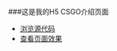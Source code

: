 ###这是我的H5 CSGO介绍页面

* [浏览源代码](https://github.com/VanRitzOwen/h5/blob/gh-pages/index.html)
* [查看页面效果](https://vanritzowen.github.io/h5/)
